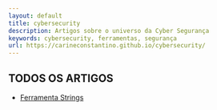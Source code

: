 ```yaml
---
layout: default
title: cybersecurity
description: Artigos sobre o universo da Cyber Segurança
keywords: cybersecurity, ferramentas, segurança
url: https://carineconstantino.github.io/cybersecurity/
---
```


## TODOS OS ARTIGOS 

- [Ferramenta Strings](https://carineconstantino.github.io/cybersecurity/artigos/01.md)


